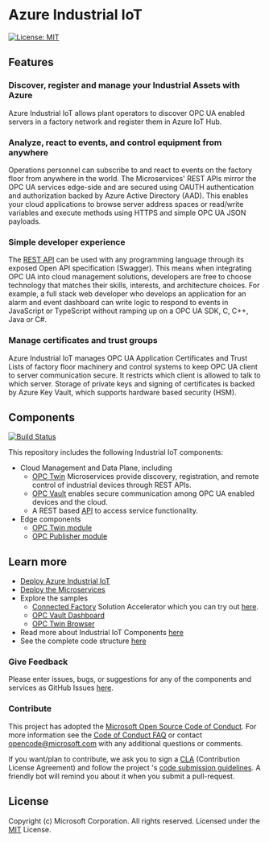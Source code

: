 # Azure Industrial IoT

[![License: MIT](https://img.shields.io/badge/License-MIT-yellow.svg)](https://opensource.org/licenses/MIT)

## Features

### Discover, register and manage your Industrial Assets with Azure

Azure Industrial IoT allows plant operators to discover OPC UA enabled servers in a factory network and register them in Azure IoT Hub.  

### Analyze, react to events, and control equipment from anywhere

Operations personnel can subscribe to and react to events on the factory floor from anywhere in the world.  The Microservices' REST APIs mirror the OPC UA services edge-side and are secured using OAUTH authentication and authorization backed by Azure Active Directory (AAD).  This enables your cloud applications to browse server address spaces or read/write variables and execute methods using HTTPS and simple OPC UA JSON payloads.  

### Simple developer experience

The [REST API](docs/api/readme.md) can be used with any programming language through its exposed Open API specification (Swagger). This means when integrating OPC UA into cloud management solutions, developers are free to choose technology that matches their skills, interests, and architecture choices.  For example, a full stack web developer who develops an application for an alarm and event dashboard can write logic to respond to events in JavaScript or TypeScript without ramping up on a OPC UA SDK, C, C++, Java or C#.

### Manage certificates and trust groups

Azure Industrial IoT manages OPC UA Application Certificates and Trust Lists of factory floor machinery and control systems to keep OPC UA client to server communication secure. It restricts which client is allowed to talk to which server.  Storage of private keys and signing of certificates is backed by Azure Key Vault, which supports hardware based security (HSM).

## Components

[![Build Status](https://msazure.visualstudio.com/One/_apis/build/status/Custom/Azure_IOT/Industrial/Components/Azure.Industrial-IoT?branchName=master)](https://msazure.visualstudio.com/One/_build/latest?definitionId=86580&branchName=master)

This repository includes the following Industrial IoT components:

* Cloud Management and Data Plane, including
   * [OPC Twin](docs/services/twin.md) Microservices provide discovery, registration, and remote control of industrial devices through REST APIs.  
   * [OPC Vault](docs/services/vault.md) enables secure communication among OPC UA enabled devices and the cloud. 
   * A REST based [API](docs/api/readme.md) to access service functionality.
* Edge components
  * [OPC Twin module](docs/modules/twin.md)
  * [OPC Publisher module](docs/modules/publisher.md)

## Learn more

* [Deploy Azure Industrial IoT](docs/readme.md)
* [Deploy the Microservices](docs/howto-deploy-microservices.md)
* Explore the samples
  * [Connected Factory](https://github.com/Azure/Azure-IoT-Connected-Factory) Solution Accelerator which you can try out [here](https://www.azureiotsolutions.com/Accelerators).
  * [OPC Vault Dashboard](https://github.com/Azure/azure-iiot-opc-vault-service/tree/master/app)
  * [OPC Twin Browser](https://github.com/Azure/azure-iiot-opc-twin-webui)
* Read more about Industrial IoT Components [here](docs/industrial-iot-components.md)
* See the complete code structure [here](docs/code-structure.md)

### Give Feedback

Please enter issues, bugs, or suggestions for any of the components and services as GitHub Issues [here](https://github.com/Azure/Industrial-IoT/issues).

### Contribute

This project has adopted the [Microsoft Open Source Code of Conduct](https://opensource.microsoft.com/codeofconduct).  For more information see the [Code of Conduct FAQ](https://opensource.microsoft.com/codeofconduct/faq) or contact [opencode@microsoft.com](mailto:opencode@microsoft.com) with any additional questions or comments.

If you want/plan to contribute, we ask you to sign a [CLA](https://cla.microsoft.com/) (Contribution License Agreement) and follow the project 's [code submission guidelines](docs/contributing.md). A friendly bot will remind you about it when you submit a pull-request.

## License

Copyright (c) Microsoft Corporation. All rights reserved.
Licensed under the [MIT](LICENSE) License.  


